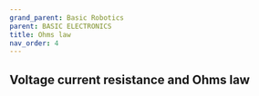 ```yaml
---
grand_parent: Basic Robotics
parent: BASIC ELECTRONICS
title: Ohms law
nav_order: 4
---
```

 

 Voltage current resistance and Ohms law
--------------------------------------------------------------------------------

